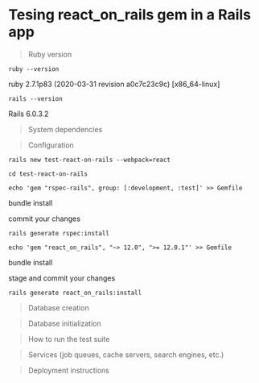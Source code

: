 # Tesing react_on_rails gem in a Rails app

> Ruby version

`ruby --version`

ruby 2.7.1p83 (2020-03-31 revision a0c7c23c9c) [x86_64-linux]

`rails --version`

Rails 6.0.3.2

> System dependencies

> Configuration

`rails new test-react-on-rails --webpack=react`

`cd test-react-on-rails`

`echo 'gem "rspec-rails", group: [:development, :test]' >> Gemfile`

bundle install

commit your changes

`rails generate rspec:install`

`echo 'gem "react_on_rails", "~> 12.0", ">= 12.0.1"' >> Gemfile`

bundle install

stage and commit your changes

`rails generate react_on_rails:install`

> Database creation

> Database initialization

> How to run the test suite

> Services (job queues, cache servers, search engines, etc.)

> Deployment instructions